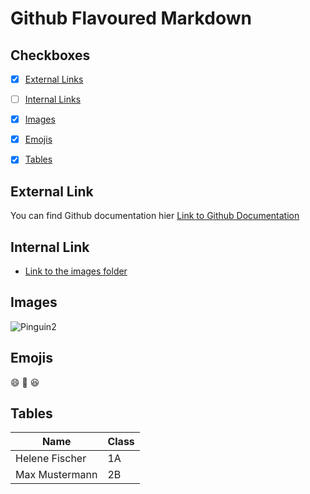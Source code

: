  # Github Flavoured Markdown
 
 ## Checkboxes

- [X] [External Links](#external-link)
- [ ] [Internal Links](#internal-link)
- [X] [Images](#images)
- [X] [Emojis](#emojis) 
- [X] [Tables](#tables)


## External Link
You can find Github documentation hier [Link to Github Documentation](https://help.github.com/en)

## Internal Link
- [Link to the images folder](/images/)

## Images

![Pinguin2](https://www.planet-wissen.de/natur/voegel/pinguine/intropinguinfederkleidgjpg100~_v-gseapremiumxl.jpg)

## Emojis
:smile:
:rose:
:laughing:

## Tables 

| Name           | Class |
| ---            | ---   | 
| Helene Fischer | 1A    |
| Max Mustermann | 2B    | 


